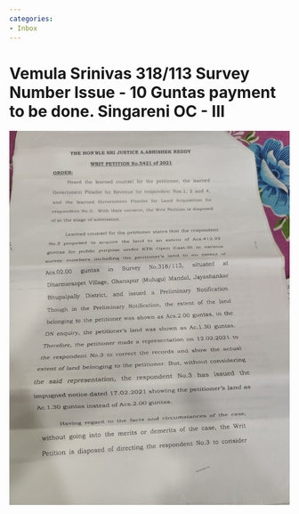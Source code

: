 ```yaml
---
categories:
- Inbox
---
```

# Vemula Srinivas 318/113 Survey Number Issue - 10 Guntas payment to be done. Singareni OC - III

![](../files/fb7c1d9f-7fc0-4323-aa10-b053f155459e.jpg)